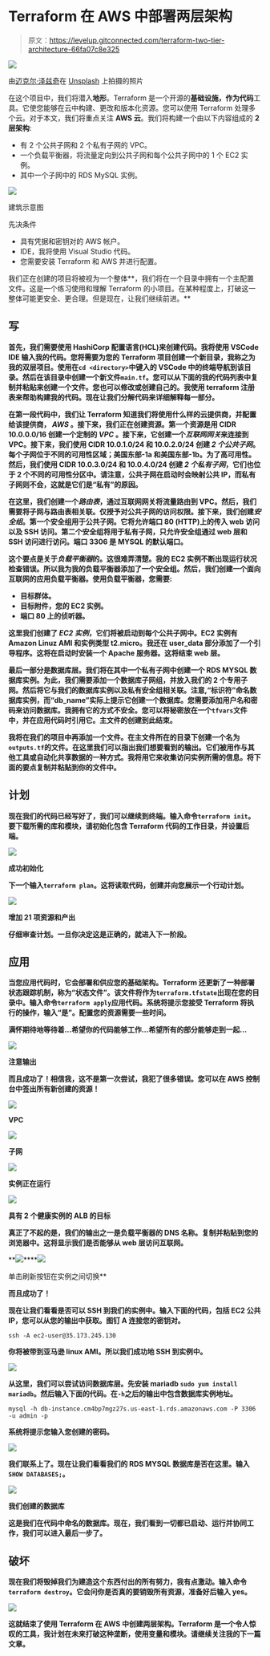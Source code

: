 # Terraform 在 AWS 中部署两层架构

> 原文：<https://levelup.gitconnected.com/terraform-two-tier-architecture-66fa07c8e325>

![](img/4bc564f4f41a4f508f316ea50b281107.png)

由[迈克尔·泽兹奇](https://unsplash.com/es/@lazycreekimages?utm_source=unsplash&utm_medium=referral&utm_content=creditCopyText)在 [Unsplash](https://unsplash.com/s/photos/monolith?utm_source=unsplash&utm_medium=referral&utm_content=creditCopyText) 上拍摄的照片

在这个项目中，我们将潜入**地形**。Terraform 是一个开源的**基础设施，作为代码**工具。它使您能够在云中构建、更改和版本化资源。您可以使用 Terraform 处理多个云。对于本文，我们将重点关注 **AWS 云**。我们将构建一个由以下内容组成的 **2 层架构**:

*   有 2 个公共子网和 2 个私有子网的 VPC。
*   一个负载平衡器，将流量定向到公共子网和每个公共子网中的 1 个 EC2 实例。
*   其中一个子网中的 RDS MySQL 实例。

![](img/54112f3f9d34ceed011f5d3dd5399011.png)

建筑示意图

先决条件

*   具有凭据和密钥对的 AWS 帐户。
*   IDE，我将使用 Visual Studio 代码。
*   您需要安装 Terraform 和 AWS 并进行配置。

我们正在创建的项目将被视为一个整体**，我们将在一个目录中拥有一个主配置文件。这是一个练习使用和理解 Terraform 的小项目。在某种程度上，打破这一整体可能更安全、更合理。但是现在，让我们继续前进。**

## **写**

**首先，我们需要使用 HashiCorp 配置语言(HCL)来创建代码。我将使用 VSCode IDE 输入我的代码。您将需要为您的 Terraform 项目创建一个新目录，我称之为我的双层项目。使用在`cd <directory>`中键入的 VSCode 中的终端导航到该目录。然后在该目录中创建一个新文件`main.tf`。您可以从下面的我的代码列表中复制并粘贴来创建一个文件。您也可以修改或创建自己的。我使用 terraform 注册表来帮助构建我的代码。现在让我们分解代码来详细解释每一部分。**

**在第一段代码中，我们让 Terraform 知道我们将使用什么样的云提供商，并配置给该提供商， *AWS* 。接下来，我们正在创建资源。第一个资源是用 CIDR 10.0.0.0/16 创建一个定制的 *VPC* 。接下来，它创建一个*互联网网关*来连接到 VPC。接下来，我们使用 CIDR 10.0.1.0/24 和 10.0.2.0/24 创建 *2 个公共子网*。每个子网位于不同的可用性区域；美国东部-1a 和美国东部-1b。为了高可用性。然后，我们使用 CIDR 10.0.3.0/24 和 10.0.4.0/24 创建 *2 个私有子网*，它们也位于 2 个不同的可用性分区中。请注意，公共子网在启动时会映射公共 IP，而私有子网则不会，这就是它们是“私有”的原因。**

**在这里，我们创建一个*路由表*，通过互联网网关将流量路由到 VPC。然后，我们需要将子网与路由表相关联。仅授予对公共子网的访问权限。接下来，我们创建*安全组*。第一个安全组用于公共子网。它将允许端口 80 (HTTP)上的传入 web 访问以及 SSH 访问。第二个安全组将用于私有子网，只允许安全组通过 web 层和 SSH 访问进行访问。端口 3306 是 MYSQL 的默认端口。**

**这个要点是关于*负载平衡器*的。这很难弄清楚。我的 EC2 实例不断出现运行状况检查错误。所以我为我的负载平衡器添加了一个安全组。然后，我们创建一个面向互联网的应用负载平衡器。使用负载平衡器，您需要:**

*   **目标群体。**
*   **目标附件，您的 EC2 实例。**
*   **端口 80 上的侦听器。**

**这里我们创建了 *EC2 实例*，它们将被启动到每个公共子网中。EC2 实例有 Amazon Linuz AMI 和实例类型 t2.micro。我还在 user_data 部分添加了一个引导程序。这将在启动时安装一个 Apache 服务器。这将结束 web 层。**

**最后一部分是数据库层。我们将在其中一个私有子网中创建一个 RDS MYSQL 数据库实例。为此，我们需要添加一个数据库子网组，并放入我们的 2 个专用子网。然后将它与我们的数据库实例以及私有安全组相关联。注意,“标识符”命名数据库实例，而“db_name”实际上提示它创建一个数据库。您需要添加用户名和密码来访问数据库。我拥有它的方式不安全。您可以将秘密放在一个`tfvars`文件中，并在应用代码时引用它。主文件的创建到此结束。**

**我将在我们的项目中再添加一个文件。在主文件所在的目录下创建一个名为`outputs.tf`的文件。在这里我们可以指出我们想要看到的输出。它们被用作与其他工具或自动化共享数据的一种方式。我将用它来收集访问实例所需的信息。将下面的要点复制并粘贴到你的文件中。**

## **计划**

**现在我们的代码已经写好了，我们可以继续到终端。输入命令`terraform init`。要下载所需的库和模块，请初始化包含 Terraform 代码的工作目录，并设置后端。**

**![](img/f76c018b8b2a84e2c67fe6dba87817ad.png)**

**成功初始化**

**下一个输入`terraform plan`。这将读取代码，创建并向您展示一个行动计划。**

**![](img/459f049e668f5de694751007a1e112d9.png)**

**增加 21 项资源和产出**

**仔细审查计划。一旦你决定这是正确的，就进入下一阶段。**

## **应用**

**当您应用代码时，它会部署和供应您的基础架构。Terraform 还更新了一种部署状态跟踪机制，称为“状态文件”。该文件将作为`terraform.tfstate`出现在您的目录中。输入命令`terraform apply`应用代码。系统将提示您接受 Terraform 将执行的操作，输入“是”。配置您的资源需要一些时间。**

**满怀期待地等待着…希望你的代码能够工作…希望所有的部分能够走到一起…**

**![](img/5d90bf31c4813882c560ef3d231233ba.png)**

**注意输出**

**而且成功了！相信我，这不是第一次尝试，我犯了很多错误。您可以在 AWS 控制台中签出所有新创建的资源！**

**![](img/edcf516c349aadaf3e5bb5ddf1ee72af.png)**

**VPC**

**![](img/75f8f428b7339b6394fffad40202ff6a.png)**

**子网**

**![](img/c82cb5f55e7fa854ce454f242d80a520.png)**

**实例正在运行**

**![](img/e04a73d6e6e484a543411f787746d3fd.png)**

**具有 2 个健康实例的 ALB 的目标**

**真正了不起的是，我们的输出之一是负载平衡器的 DNS 名称。复制并粘贴到您的浏览器中。这将显示我们是否能够从 web 层访问互联网。**

**![](img/3dbdeb6c0682b04a63d64e548daf6c3f.png)****![](img/33da4aff01c380d21b894dd0189eb350.png)

单击刷新按钮在实例之间切换** 

**而且成功了！**

**现在让我们看看是否可以 SSH 到我们的实例中。输入下面的代码，包括 EC2 公共 IP，您可以从您的输出中获取。图钉 A 连接您的密钥对。**

```
ssh -A ec2-user@35.173.245.130
```

**你将被带到亚马逊 linux AMI。所以我们成功地 SSH 到实例中。**

**![](img/29dd5f6b701b166c828eee1cb152daef.png)**

**从这里，我们可以尝试访问数据库层。先安装 mariadb `sudo yum install mariadb`。然后输入下面的代码。在`-h`之后的输出中包含数据库实例地址。**

```
mysql -h db-instance.cm4bp7mgz27s.us-east-1.rds.amazonaws.com -P 3306 -u admin -p
```

**系统将提示您输入您创建的密码。**

**![](img/326dd4638dacbcb1a730c132f1ce5543.png)**

**我们联系上了。现在让我们看看我们的 RDS MYSQL 数据库是否在这里。输入`SHOW DATABASES;`。**

**![](img/9a3ad9f93ee7448819064a4b24f1557b.png)**

**我们创建的数据库**

**这是我们在代码中命名的数据库。现在，我们看到一切都已启动、运行并协同工作，我们可以进入最后一步了。**

## **破坏**

**现在我们将毁掉我们为建造这个东西付出的所有努力，我有点激动。输入命令`terraform destroy`。它会问你是否真的要销毁所有资源，准备好后输入 yes。**

**![](img/82af3837ba0b5bd090af5d25a6df8d3f.png)**

**这就结束了使用 Terraform 在 AWS 中创建两层架构。Terraform 是一个令人惊叹的工具，我计划在未来打破这种垄断，使用变量和模块。请继续关注我的下一篇文章。**